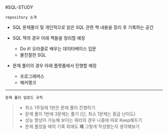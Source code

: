 #SQL-STUDY

`repository 소개`

- SQL 문제풀이 및 개인적으로 읽은 SQL 관련 책 내용을 정리 후 기록하는 공간

    
- SQL 책의 경우 아래 책들을 정리할 예정
    - Do it! 오라클로 배우는 데이터베이스 입문
    - 불친절한 SQL

    
- 문제 풀이의 경우 아래 플랫폼에서 진행할 예정
  - 프로그래머스
  - 해커랭크


---

`문제 풀이 업로드 규칙`

> - 최소 1주일에 1번은 문제 풀이 진행하기
> - 문제 풀이 1번에 3문제는 풀기 (단, 최소 1문제는 중급 난이도)
> - 성능 향상이 가능해 보이는 쿼리의 경우 나중에 따로 Keep해두기
> - 문제 풀었을 때의 기록 외에도 **왜** 그렇게 작성했는지 생각해보기